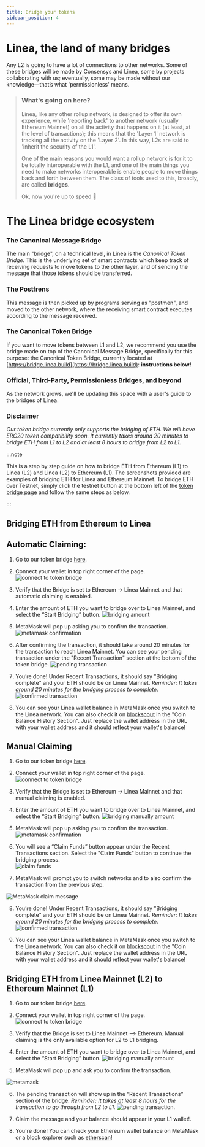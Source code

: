 ```yaml
---
title: Bridge your tokens
sidebar_position: 4
--- 
```


# Linea, the land of many bridges

Any L2 is going to have a lot of connections to other networks. Some of these bridges will be made by Consensys and Linea, some by projects collaborating with us; eventually, some may be made without our knowledge—that’s what 'permissionless' means.

> 
> ### What's going on here?
> Linea, like any other rollup network, is designed to offer its own experience, while 'reporting back' to another network (usually Ethereum Mainnet) on all the activity that happens on it (at least, at the level of transactions); this means that the 'Layer 1' network is tracking all the activity on the 'Layer 2'. In this way, L2s are said to 'inherit the security of the L1'.
> 
> One of the main reasons you would want a rollup network is for it to be totally interoperable with the L1, and one of the main things you need to make networks interoperable is enable people to move things back and forth between them. The class of tools used to this, broadly, are called **bridges**.
>
> Ok, now you're up to speed 🚀

# The Linea bridge ecosystem

### The Canonical Message Bridge

The main "bridge", on a technical level, in Linea is the *Canonical Token Bridge*. This is the underlying set of smart contracts which keep track of receiving requests to move tokens to the other layer, and of sending the message that those tokens should be transferred. 

### The Postfrens

This message is then picked up by programs serving as "postmen", and moved to the other network, where the receiving smart contract executes according to the message received.

### The Canonical Token Bridge

If you want to move tokens between L1 and L2, we recommend you use the bridge made on top of the Canonical Message Bridge, specifically for this purpose: the Canonical Token Bridge, currently located at [https://bridge.linea.build](https://bridge.linea.build): **instructions below!**

### Official, Third-Party, Permissionless Bridges, and beyond

As the network grows, we'll be updating this space with a user's guide to the bridges of Linea.

### Disclaimer

_Our token bridge currently only supports the bridging of ETH. We will have ERC20 token compatibility soon. It currently takes around 20 minutes to bridge ETH from L1 to L2 and at least 8 hours to bridge from L2 to L1._


:::note

This is a step by step guide on how to bridge ETH from Ethereum (L1) to Linea (L2) and Linea (L2) to Ethereum (L1). The screenshots provided are examples of bridging ETH for Linea  and Ethereum Mainnet. To bridge ETH over Testnet, simply click the testnet button at the bottom left of the [token bridge page](https://bridge.linea.build/) and follow the same steps as below.

:::


## Bridging ETH from Ethereum to Linea

## Automatic Claiming:

1. Go to our token bridge [here](https://bridge.linea.build/). 

2. Connect your wallet in top right corner of the page. ![connect to token bridge](/img/docs/use-mainnet/bridges-of-linea/linea-bridge-connect.png)

3. Verify that the Bridge is set to Ethereum → Linea Mainnet and that automatic claiming is enabled.

4. Enter the amount of ETH you want to bridge over to Linea Mainnet, and select the “Start Bridging” button. ![bridging amount](/img/docs/use-mainnet/token-bridge-step-3.png)

5. MetaMask will pop up asking you to confirm the transaction. ![metamask confirmation](/img/docs/use-mainnet/bridges-of-linea/metamask-confirmation.png)

6. After confirming the transaction, it should take around 20 minutes for the transaction to reach Linea Mainnet. You can see your pending transaction under the "Recent Transaction" section at the bottom of the token bridge. ![pending transaction](/img/docs/use-mainnet/bridges-of-linea/pending-transaction-l1-to-l2.png)

7. You’re done! Under Recent Transactions, it should say "Bridging complete" and your ETH should be on Linea Mainnet. _Reminder: It takes around 20 minutes for the bridging process to complete._ ![confirmed transaction](/img/docs/use-mainnet/bridges-of-linea/confirmed-transaction-l1-to-l2.png) 

8. You can see your Linea wallet balance in MetaMask once you switch to the Linea network. You can also check it on [blockscout](https://explorer.linea.build/address/0x331FB12C080F5b34F0E8812D44114D17398A016d/coin-balances#address-tabs 
) in the "Coin Balance History Section". Just replace the wallet address in the URL with your wallet address and it should reflect your wallet's balance!


## Manual Claiming

1. Go to our token bridge [here](https://bridge.linea.build/). 

2. Connect your wallet in top right corner of the page. ![connect to token bridge](/img/docs/use-mainnet/bridges-of-linea/linea-bridge-connect.png)

3. Verify that the Bridge is set to Ethereum → Linea Mainnet and that manual claiming is enabled.

4. Enter the amount of ETH you want to bridge over to Linea Mainnet, and select the “Start Bridging” button. ![bridging manually amount](/img/docs/use-mainnet/manual-claiming.png)

5. MetaMask will pop up asking you to confirm the transaction. ![metamask confirmation](/img/docs/use-mainnet/bridges-of-linea/metamask-confirmation.png)

6. You will see a “Claim Funds” button appear under the Recent Transactions section. Select the "Claim Funds" button to continue the bridging process.      
![claim funds](/img/docs/use-mainnet/bridges-of-linea/claim-funds.png)

7. MetaMask will prompt you to switch networks and to also confirm the transaction from the previous step.

![MetaMask claim message](/img/docs/use-mainnet/bridges-of-linea/claim-message-metamask.png)

8. You’re done! Under Recent Transactions, it should say "Bridging complete" and your ETH should be on Linea Mainnet. _Reminder: It takes around 20 minutes for the bridging process to complete._ ![confirmed transaction](/img/docs/use-mainnet/bridges-of-linea/Confirmation-manual-claim.png)

9. You can see your Linea wallet balance in MetaMask once you switch to the Linea network. You can also check it on [blockscout](https://explorer.linea.build/address/0x331FB12C080F5b34F0E8812D44114D17398A016d/coin-balances#address-tabs 
) in the "Coin Balance History Section". Just replace the wallet address in the URL with your wallet address and it should reflect your wallet's balance!


## Bridging ETH from Linea Mainnet (L2) to Ethereum Mainnet (L1)

1. Go to our token bridge [here](https://bridge.linea.build/). 

2. Connect your wallet in top right corner of the page. ![connect to token bridge](/img/docs/use-mainnet/bridges-of-linea/linea-bridge-connect.png)

3. Verify that the Bridge is set to Linea Mainnet --> Ethereum. Manual claiming is the only available option for L2 to L1 bridging.

4.  Enter the amount of ETH you want to bridge over to Linea Mainnet, and select the “Start Bridging” button. ![bridging manually amount](/img/docs/use-mainnet/bridges-of-linea/L2-to-L1-start-bridging.png)

5. MetaMask will pop up and ask you to confirm the transaction. 

![metamask](/img/docs/use-mainnet/bridges-of-linea/metamask-l2.png) 

6. The pending transaction will show up in the “Recent Transactions” section of the bridge. _Reminder:  It takes at least 8 hours for the transaction to go through from L2 to L1._ ![pending transaction](/img/docs/use-mainnet/bridges-of-linea/pending-transaction-L2-L1.png).

7. Claim the message and your balance should appear in your L1 wallet!.

8. You're done! You can check your Ethereum wallet balance on MetaMask or a block explorer such as [etherscan](https://etherscan.io/)!

